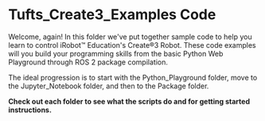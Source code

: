 # Tufts_Create3_Examples Code

Welcome, again! In this folder we've put together sample code to help you learn to control iRobot™ Education's Create®3 Robot. These code examples will you build 
your programming skills from the basic Python Web Playground through ROS 2 package compilation. 

The ideal progression is to start with the Python_Playground folder, move to the Jupyter_Notebook folder, and then to the Package folder. 

**Check out each folder to see what the scripts do and for getting started instructions.**
